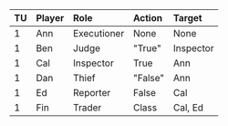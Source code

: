 | TU | Player | Role        | Action  | Target     |
| :--| :------| :-----------| :-------| :--------- |
| 1  | Ann    | Executioner | None    | None       |
| 1  | Ben    | Judge       | "True"  | Inspector  |
| 1  | Cal    | Inspector   | True    | Ann        |
| 1  | Dan    | Thief       | "False" | Ann        |
| 1  | Ed     | Reporter    | False   | Cal        |
| 1  | Fin    | Trader      | Class   | Cal, Ed    |